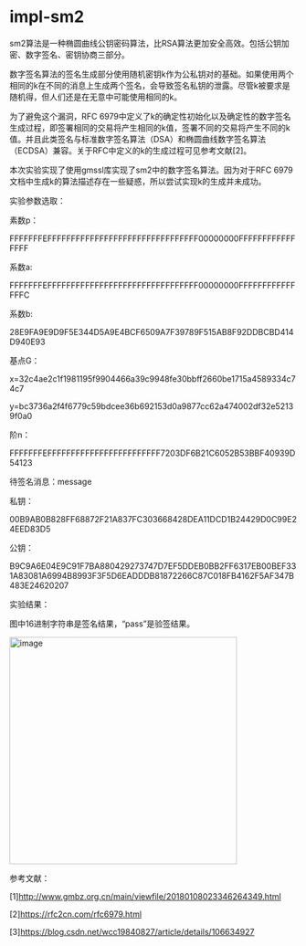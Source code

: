 # impl-sm2
  sm2算法是一种椭圆曲线公钥密码算法，比RSA算法更加安全高效。包括公钥加密、数字签名、密钥协商三部分。
  
  数字签名算法的签名生成部分使用随机密钥k作为公私钥对的基础。如果使用两个相同的k在不同的消息上生成两个签名，会导致签名私钥的泄露。尽管k被要求是随机得，但人们还是在无意中可能使用相同的k。
  
  为了避免这个漏洞，RFC 6979中定义了k的确定性初始化以及确定性的数字签名生成过程，即签署相同的交易将产生相同的k值，签署不同的交易将产生不同的k值。并且此类签名与标准数字签名算法（DSA）和椭圆曲线数字签名算法（ECDSA）兼容。关于RFC中定义的k的生成过程可见参考文献[2]。
  
  本次实验实现了使用gmssl库实现了sm2中的数字签名算法。因为对于RFC 6979文档中生成k的算法描述存在一些疑惑，所以尝试实现k的生成并未成功。
  
  实验参数选取：
  
  素数p：
  
  FFFFFFFEFFFFFFFFFFFFFFFFFFFFFFFFFFFFFFFF00000000FFFFFFFFFFFFFFFF
  
  系数a:
  
  FFFFFFFEFFFFFFFFFFFFFFFFFFFFFFFFFFFFFFFF00000000FFFFFFFFFFFFFFFC
  
  系数b:
  
  28E9FA9E9D9F5E344D5A9E4BCF6509A7F39789F515AB8F92DDBCBD414D940E93
  
  基点G：
  
  x=32c4ae2c1f1981195f9904466a39c9948fe30bbff2660be1715a4589334c74c7
  
  y=bc3736a2f4f6779c59bdcee36b692153d0a9877cc62a474002df32e52139f0a0
  
  阶n：
  
  FFFFFFFEFFFFFFFFFFFFFFFFFFFFFFFF7203DF6B21C6052B53BBF40939D54123
  
  待签名消息：message
  
  私钥：
  
  00B9AB0B828FF68872F21A837FC303668428DEA11DCD1B24429D0C99E24EED83D5

  公钥：
  
B9C9A6E04E9C91F7BA880429273747D7EF5DDEB0BB2FF6317EB00BEF331A83081A6994B8993F3F5D6EADDDB81872266C87C018FB4162F5AF347B483E24620207

  实验结果：
  
  图中16进制字符串是签名结果，“pass”是验签结果。
  
  <img width="398" alt="image" src="https://user-images.githubusercontent.com/110089380/181922430-d7a15040-781b-42c1-a4e6-e2b72f11b9f8.png">

  参考文献：
  
  [1]http://www.gmbz.org.cn/main/viewfile/20180108023346264349.html

  [2]https://rfc2cn.com/rfc6979.html

  [3]https://blog.csdn.net/wcc19840827/article/details/106634927
 
